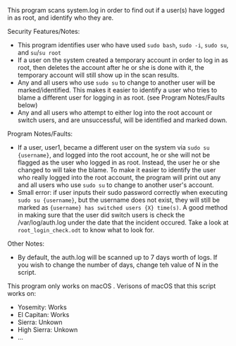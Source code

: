 This program scans system.log in order to find out if a user(s) have logged in as root, and identify who they are.

Security Features/Notes:
- This program identifies user who have used `sudo bash`, `sudo -i`, `sudo su`, and `su`/`su root`
- If a user on the system created a temporary account in order to log in as root, then deletes the account after he or she is done with it, the temporary account will still show up in the scan results.
- Any and all users who use `sudo su` to change to another user will be marked/identified. This makes it easier to identify a user who tries to blame a different user for logging in as root. (see Program Notes/Faults below)
- Any and all users who attempt to either log into the root account or switch users, and are unsuccessful, will be identified and marked down.

Program Notes/Faults:
- If a user, user1, became a different user on the system via `sudo su {username}`, and logged into the root account, he or she will not be flagged as the user who logged in as root. Instead, the user he or she changed to will take the blame. To make it easier to identify the user who really logged into the root account, the program will print out any and all users who use `sudo su` to change to another user's account.
- Small error: if user inputs their sudo password correctly when executing `sudo su {username}`, but the username does not exist, they will still be marked as `{username} has switched users {X} time(s)`. A good method in making sure that the user did switch users is check the /var/log/auth.log under the date that the incident occured. Take a look at `root_login_check.odt` to know what to look for.

Other Notes:
- By default, the auth.log will be scanned up to 7 days worth of logs. If you wish to change the number of days, change teh value of N in the script.

This program only works on macOS .
Verisons of macOS that this script works on:
- Yosemity: Works
- El Capitan: Works
- Sierra: Unkown
- High Sierra: Unkown
- ...
